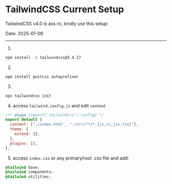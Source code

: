 # TailwindCSS Current Setup

TailwindCSS v4.0 is ass rn, kindly use this setup:

Date: 2025-01-09

---

1.

```bash
npm install -d tailwindcss@3.4.17
```

2.

```bash
npm install postcss autoprefixer
```

3.

```bash
npx tailwindcss init
```

4. access `tailwind.config.js` and edit `content`

```javascript
/** @type {import('tailwindcss').Config} */
export default {
  content: ["./index.html", "./src/**/*.{js,ts,jsx,tsx}"],
  theme: {
    extend: {},
  },
  plugins: [],
};
```

5. access `index.css` or any primary/root .css file and add:

```css
@tailwind base;
@tailwind components;
@tailwind utilities;
```
